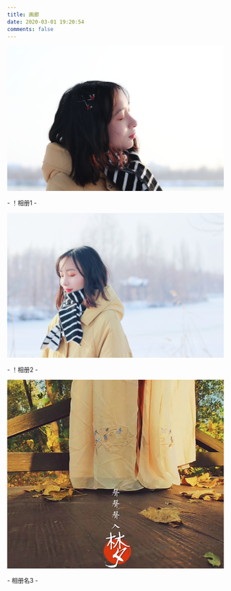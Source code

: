 ```yaml
---
title: 画廊
date: 2020-03-01 19:20:54
comments: false
---
```

<div class="gallery-page">
	<div class="gallery-list">
		<div class="gallery-column">
			<div class="gallery-item">
				<a href="img/wife"><img src="https://raw.githubusercontent.com/sfershmiss11/Photo/master/wife.png">
				</a>
				<p>- ！相册1 -</p>
			</div>
			<div class="gallery-item">
				<a href="img/wife2"><img src="https://raw.githubusercontent.com/sfershmiss11/Photo/master/wife2.jpg">
				</a>
				<p>- ！相册2 -</p>
			</div>
		</div>
		<div class="gallery-column">
			<div class="gallery-item">
				<a href="sample"><img src="https://raw.githubusercontent.com/sfershmiss11/Photo/master/wife3.jpeg">
				</a>
				<p>- 相册名3 -</p>
			</div>
		</div>
		</div>
	</div>
</div>